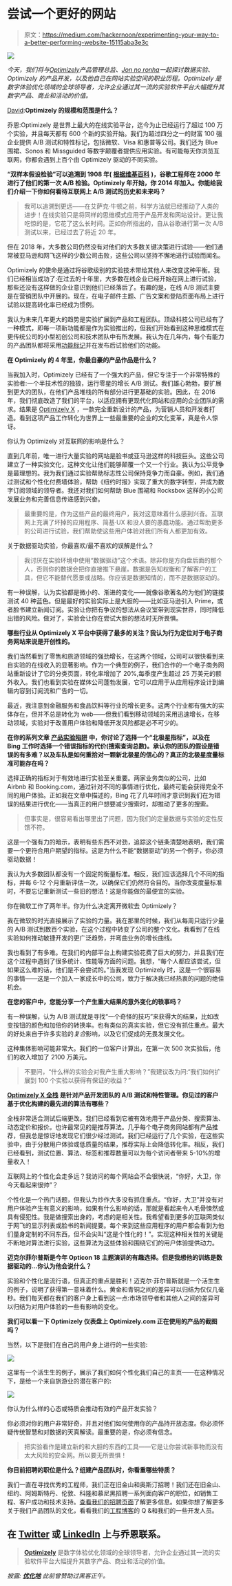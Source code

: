 # 尝试一个更好的网站

> 原文：<https://medium.com/hackernoon/experimenting-your-way-to-a-better-performing-website-15115aba3e3c>

![](img/451aef863bcd4646c98f9211118c65de.png)

*今天，我们将与*[*Optimizely*](http://bit.ly/2zrY2Ui)*产品管理总监、*[*Jon no ronha*](https://blog.optimizely.com/author/jonnoronha/)*一起探讨数据实验、Optimizely 的产品开发，以及他自己在网站实验空间的职业历程。Optimizely 是数字体验优化领域的全球领导者，允许企业通过其一流的实验软件平台大幅提升其数字产品、商业和活动的价值。*

[David](https://medium.com/u/7f91547ce9c9?source=post_page-----15115aba3e3c--------------------------------):**Optimizely 的规模和范围是什么？**

乔恩:Optimizely 是世界上最大的在线实验平台，迄今为止已经运行了超过 100 万个实验，并且每天都有 600 个新的实验开始。我们为超过四分之一的财富 100 强企业提供 A/B 测试和特性标记，包括微软、Visa 和惠普等公司。我们还为 Blue 围裙、Sonos 和 Missguided 等数字颠覆者提供应用实验。有可能每天你浏览互联网，你都会遇到上百个由 Optimizely 驱动的不同实验。

**“双样本假设检验”可以追溯到 1908 年(** [**根据维基百科**](https://en.wikipedia.org/wiki/A/B_testing) **)，谷歌工程师在 2000 年进行了他们的第一次 A/B 检验。Optimizely 年开始，你 2014 年加入。你能给我们介绍一下你如何看待互联网上 A/B 测试的历史和未来吗？**

> 我可以追溯到更远——在艾萨克·牛顿之前，科学方法就已经推动了人类的进步！在线实验只是将同样的思维模式应用于产品开发和网站设计。更让我吃惊的是，它花了这么长时间。正如你所指出的，自从谷歌进行第一次 A/B 测试以来，已经过去了将近 20 年。

但在 2018 年，大多数公司仍然没有对他们的大多数关键决策进行试验——他们通常被亚马逊和网飞这样的少数公司击败，这些公司以坚持不懈地进行试验而闻名。

Optimizely 的使命是通过将谷歌级别的实验技术带给其他人来改变这种平衡。我们已经相当成功了:在过去的十年里，大多数在线企业已经开始在网上进行试验，那些还没有这样做的企业意识到他们已经落后了。有趣的是，在线 A/B 测试主要是在营销团队中开展的。现在，在电子邮件主题、广告文案和登陆页面布局上进行试验以提高转化率已经成为惯例。

我认为未来几年更大的趋势是实验扩展到产品和工程团队。顶级科技公司已经有了一种模式，即每一项新功能都是作为实验推出的，但我们开始看到这种思维模式在更传统公司的小型初创公司和技术团队中有所发展。我认为在几年内，每个有能力的产品团队都将采用[功能标记](https://www.optimizely.com/resources/drive-quality-velocity-feature-flags/)并在发布后试验他们的功能。

**在 Optimizely 的 4 年里，你最自豪的产品作品是什么？**

当我加入时，Optimizely 已经有了一个强大的产品，但它专注于一个非常特殊的实验者:一个半技术性的独狼，运行零星的增长 A/B 测试。我们雄心勃勃，要扩展到更大的团队，在他们产品堆栈的所有部分进行更基础的实验。因此，在 2016 年，我们彻底改造了我们的平台，以适应拥有更现代化网站和应用的企业团队的需求。结果是 [Optimizely X](https://blog.optimizely.com/2016/09/16/optimizely-x-experimentation-platform/) ，一款完全重新设计的产品，为营销人员和开发者打造。看到这项产品工作转化为世界上一些最重要的企业的文化变革，真是令人惊讶。

你认为 Optimizely 对互联网的影响是什么？

直到几年前，唯一进行大量实验的网站是脸书或亚马逊这样的科技巨头。这些公司建立了一种实验文化，这种文化让他们能够颠覆一个又一个行业。我认为公平竞争是最理想的。我为我们通过实验帮助标志性公司保持竞争力而自豪。例如，我们通过测试和个性化付费墙体验，帮助《纽约时报》实现了重大的数字转型，并成为数字订阅领域的领导者。我还对我们如何帮助 Blue 围裙和 Rocksbox 这样的小公司发展业务和完善信息传递感到兴奋。

> 最重要的是，作为这些产品的最终用户，我对这意味着什么感到兴奋。互联网上充满了坏掉的应用程序、简基·UX 和没人要的愚蠢功能。通过帮助更多的公司进行试验，我们帮助使这些用户体验对我们所有人都更加有效。

关于数据驱动实验，你最喜欢/最不喜欢的误解是什么？

> 我讨厌在实验环境中使用“数据驱动”这个术语。除非你是方向盘后面的那个人，否则你的数据会把你直接推下悬崖。数据是告知权衡和了解客户的工具，但它不能替代愿景或战略。你应该是数据知情的，而不是数据驱动的。

有一种误解，认为实验都是微小的、渐进的变化——就像谷歌著名的为他们的链接测试 40 种蓝色。但是最好的实验实际上是大胆的——比如亚马逊引入 Prime，或者脸书建立新闻订阅。实验让你把有争议的想法从会议室带到现实世界，同时降低出错的风险。做对了，实验会让你在尝试大胆的想法时无所畏惧。

**哪些行业从 Optimizely X 平台中获得了最多的关注？我认为行为定位对于电子商务网站来说是开创性的。**

我们当然看到了零售和旅游领域的强劲增长，在这两个领域，公司可以很快看到来自实验的在线收入的显著影响。作为一个典型的例子，我们合作的一个电子商务网站重新设计了它的分类页面，转化率增加了 20%,每季度产生超过 25 万美元的额外收入。我们也看到实验在媒体公司蓬勃发展，它可以应用于从应用程序设计到编辑内容到订阅流和广告的一切。

最近，我注意到金融服务和食品饮料等行业的增长更多。这两个行业都有强大的实体存在，但并不总是转化为 web——但我们看到移动领域的采用迅速增长，在移动领域，实验对于改善用户体验和降低开发风险都是必不可少的。

**在你的系列文章** [**产品实验陷阱**](https://blog.optimizely.com/tag/product-experimentation/) **中，你讨论了选择一个“北极星指标”，以及在 Bing 工作时选择一个错误指标的代价(搜索查询总数)。承认你的团队的假设是错误的有多难？以及车队是如何重拾对一颗新北极星的信心的？真正的北极星度量标准可能存在吗？**

选择正确的指标对于有效地进行实验至关重要。两家业务类似的公司，比如 Airbnb 和 Booking.com，通过针对不同的事情进行优化，最终可能会获得完全不同的用户体验。正如我在文章中描述的，Bing 花了几年时间才意识到我们在为错误的结果进行优化——当真正的用户想要减少搜索时，却推动了更多的搜索。

> 但事实是，很容易看出哪里出了问题，因为我们的定量数据与实验的定性反馈不符。

这是一个强有力的暗示，表明有些东西不对劲，追踪这个链条清楚地表明，我们需要一个更符合用户期望的指标。这是为什么不能“数据驱动”的另一个例子，你必须驱动数据！

我认为大多数团队都没有一个固定的衡量标准。相反，我们应该选择几个不同的指标，并每 6-12 个月重新评估一次，以确保它们仍然符合目的。当你改变度量标准时，不要忘记重新测试一些旧的想法！这是你能做的最便宜的实验。

你在微软工作了两年半。你为什么决定离开微软去 Optimizely？

我在微软的时光直接展示了实验的力量。我在那里的时候，我们从每周只运行少量的 A/B 测试到数百个实验，在这个过程中转变了公司的整个文化。我看到了在线实验如何推动敏捷开发的更广泛趋势，并弯曲业务的增长曲线。

我也看到了有多难。在我们的内部平台上构建实验花费了巨大的努力，并且我们在这个过程中遇到了很多统计、性能等方面的问题。我想，“每个人都应该尝试，但如果这么难的话，他们是不会尝试的。”当我发现 Optimizely 时，这是一个很容易的事情——这是一个加入一家成长中的公司，致力于解决我已经热衷的问题的绝佳机会。

**在您的客户中，您能分享一个产生重大结果的意外变化的轶事吗？**

有一种误解，认为 A/B 测试就是寻找“一个奇怪的技巧”来获得大的结果，比如改变按钮的颜色和加倍你的转换率。也有类似的真实实验，但它没有抓住重点。最大的好处来自于许多实验的*复合*影响，以及它们促成的无畏发展文化。

这种集体影响可能非常大。我们的一位客户计算出，在第一次 500 次实验后，他们的收入增加了 2100 万美元。

> 不要问，“什么样的实验会对我产生重大影响？”我建议改为问:“我们如何扩展到 100 个实验以获得有保证的收益？”

[**Optimizely X 全栈**](https://www.optimizely.com/products/full-stack/) **是针对产品开发团队的 A/B 测试和特性管理。你见过的客户基于优化构建的最先进的算法有哪些？**

全栈非常适合测试后端更改。我们已经看到它被有效地用于产品分类、搜索算法、动态定价和报价。也许最常见的是推荐算法。几乎每个电子商务网站都有产品推荐，但我总是惊讶地发现它们很少经过测试。我们已经运行了几个实验，在这些实验中，由于分散用户体验或低质量的结果，推荐实际上会降低转化率。相反，我们已经看到，测试位置、算法、标签和推荐数量可以为每个访问者带来 5-10%的增量收入！

互联网上的个性化会走多远？我访问的每个网站会不会很快说，“你好，大卫，你今天看起来很帅”？

个性化是一个热门话题，但我认为炒作大多没有抓住重点。“你好，大卫”并没有对用户体验产生有意义的影响，如果有什么影响的话，那就是看起来令人毛骨悚然或具有侵犯性。我是做搜索出身的，考虑的是相关性。我希望看到更多的互联网类似于网飞的显示列表或脸书的新闻提要。每个来到这些应用程序的用户都会看到为他们量身定制的不同东西，但不会尖叫“这是个性化的！”。实现这种相关性的关键是不断地对算法进行实验，这些算法为这些体验和围绕它们的用户体验提供动力。

**迈克尔菲尔普斯是今年 Opticon 18** **主题演讲的有趣选择。但是我想他的训练是数据驱动的…你认为他会说什么？**

实验和个性化是流行语，但真正的重点是胜利！迈克尔·菲尔普斯就是一个活生生的例子，说明了获得第一意味着什么。黄金和青铜之间的差异可以归结为仅仅几毫秒。我们每天都在我们的客户身上看到这一点:市场领导者和其他人之间的差异可以归结为对用户体验的一些有影响的变化。

**我们可以看一下 Optimizely 仪表盘上 Optimizely.com 正在使用的产品的截图吗？**

当然，以下是我们在自己的用户身上进行的一些实验:

![](img/f545b2bd31d1e2c84461e15e7e19adc5.png)

这里有一个活生生的例子，展示了我们如何个性化我们自己的主页——在这种情况下，是给一个来自旅游业的潜在客户的:

![](img/9d43e5b77979cb4ba8790f52dc1efe22.png)

你认为什么样的心态或特质会推动有效的产品开发实验？

你必须对你的用户非常好奇，并且对他们如何使用你的产品持开放态度。你必须怀疑传统智慧和对数据的天真解读。最重要的是，你必须有信念。

> 把实验看作是建立新的和大胆的东西的工具——它是让你尝试新事物而没有太大风险的安全网。所以要无所畏惧！

**你目前招聘的职位是什么？组建产品团队时，你看重哪些特质？**

我们一直在寻找优秀的工程师，我们正在旧金山和奥斯汀招聘！我们还在旧金山、纽约、阿姆斯特丹、伦敦、科隆和慕尼黑招聘一系列面向客户的职位，如销售工程、客户成功和技术支持。[查看我们的招聘页面](https://www.optimizely.com/careers/)了解更多信息。如果你想了解更多关于我们产品团队的文化，看看我们的[工程博客](https://medium.com/engineers-optimizely)的 Q &和我们的一些开发人员。

## 在 [Twitter](https://twitter.com/thatsjonsense?lang=en) 或 [LinkedIn](https://www.linkedin.com/in/jonnoronha/) 上与乔恩联系。

> [**Optimizely**](http://bit.ly/2zrY2Ui) 是数字体验优化领域的全球领导者，允许企业通过其一流的实验软件平台大幅提升其数字产品、商业和活动的价值。

*披露:* [***优化地***](http://bit.ly/2zrY2Ui) *此前曾赞助过黑客正午。*